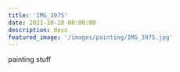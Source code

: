 ```yaml
---
title: 'IMG_3975'
date: 2021-10-18 00:00:00
description: desc
featured_image: '/images/painting/IMG_3975.jpg'
---
```


painting stuff